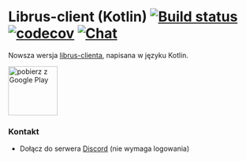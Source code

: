 # Librus-client (Kotlin) [![Build status](https://api.travis-ci.org/shymmq/librus-client-kotlin.svg?branch=master)](https://travis-ci.org/shymmq/librus-client-kotlin) [![codecov](https://codecov.io/gh/shymmq/librus-client-kotlin/branch/master/graph/badge.svg)](https://codecov.io/gh/shymmq/librus-client-kotlin) [![Chat](https://img.shields.io/badge/chat-on%20discord-7289da.svg)](https://discord.gg/r6Ugyk2) 
Nowsza wersja [librus-clienta](https://github.com/shymmq/librus-client), napisana w języku Kotlin.


<a target="_blank" href='https://play.google.com/store/apps/details?id=com.wabadaba.dziennik&pcampaignid=MKT-Other-global-all-co-prtnr-py-PartBadge-Mar2515-1'>
<img height="100px" alt='pobierz z Google Play' src='https://play.google.com/intl/en_us/badges/images/generic/pl_badge_web_generic.png'/></a>

### Kontakt
- Dołącz do serwera [Discord](https://discord.gg/r6Ugyk2) (nie wymaga logowania)
